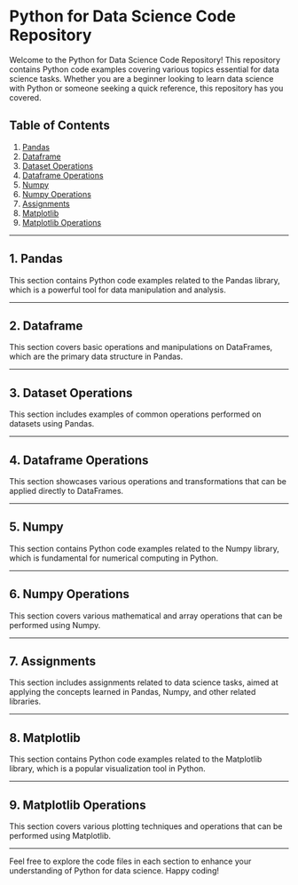 # Python for Data Science Code Repository

Welcome to the Python for Data Science Code Repository! This repository contains Python code examples covering various topics essential for data science tasks. Whether you are a beginner looking to learn data science with Python or someone seeking a quick reference, this repository has you covered.

## Table of Contents

1. [Pandas](#pandas)
2. [Dataframe](#dataframe)
3. [Dataset Operations](#dataset-operations)
4. [Dataframe Operations](#dataframe-operations)
5. [Numpy](#numpy)
6. [Numpy Operations](#numpy-operations)
7. [Assignments](#assignments)
8. [Matplotlib](#matplotlib)
9. [Matplotlib Operations](#matplotlib-operations)

---

## 1. Pandas <a name="pandas"></a>

This section contains Python code examples related to the Pandas library, which is a powerful tool for data manipulation and analysis.

---

## 2. Dataframe <a name="dataframe"></a>

This section covers basic operations and manipulations on DataFrames, which are the primary data structure in Pandas.

---

## 3. Dataset Operations <a name="dataset-operations"></a>

This section includes examples of common operations performed on datasets using Pandas.

---

## 4. Dataframe Operations <a name="dataframe-operations"></a>

This section showcases various operations and transformations that can be applied directly to DataFrames.

---

## 5. Numpy <a name="numpy"></a>

This section contains Python code examples related to the Numpy library, which is fundamental for numerical computing in Python.

---

## 6. Numpy Operations <a name="numpy-operations"></a>

This section covers various mathematical and array operations that can be performed using Numpy.

---

## 7. Assignments <a name="assignments"></a>

This section includes assignments related to data science tasks, aimed at applying the concepts learned in Pandas, Numpy, and other related libraries.

---

## 8. Matplotlib <a name="matplotlib"></a>

This section contains Python code examples related to the Matplotlib library, which is a popular visualization tool in Python.

---

## 9. Matplotlib Operations <a name="matplotlib-operations"></a>

This section covers various plotting techniques and operations that can be performed using Matplotlib.

---

Feel free to explore the code files in each section to enhance your understanding of Python for data science. Happy coding!

